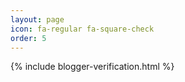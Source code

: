 ```yaml
---
layout: page
icon: fa-regular fa-square-check
order: 5
---
```


<div>
  {% include blogger-verification.html %}
</div>

<br>

<div id="blogger-verified-container" style="display: none;">
  {% include blogger-verified.html %}
</div>

<div id="blogger-not-verified-container" style="display: none;">
  {% include blogger-not-verified.html %}
</div>

<script>
  const isBlogger = document.cookie.split('; ').find(row => row.startsWith('blogger_visit='));
  if (isBlogger) {
    document.getElementById("blogger-verified-container").style.display = "block";
    console.log("isblogger!")
  } else {
    document.getElementById("blogger-not-verified-container").style.display = "block";
    console.log("notblogger!")
  }
</script>

